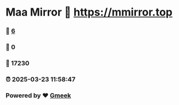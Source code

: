 # Maa Mirror :link: https://mmirror.top 
### :page_facing_up: [6](https://mmirror.top/tag.html) 
### :speech_balloon: 0 
### :hibiscus: 17230 
### :alarm_clock: 2025-03-23 11:58:47 
### Powered by :heart: [Gmeek](https://github.com/Meekdai/Gmeek)
